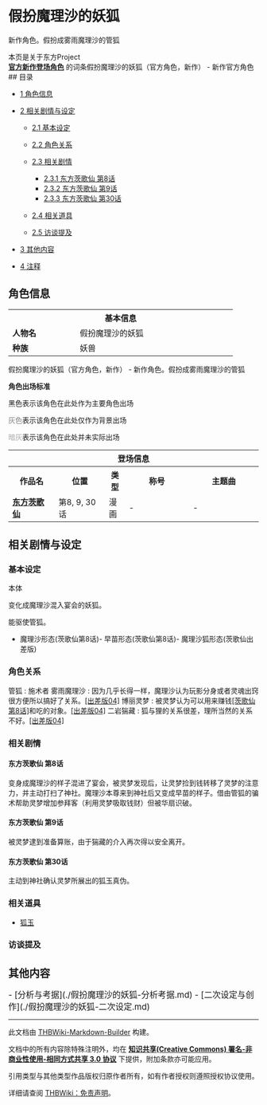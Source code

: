 # 假扮魔理沙的妖狐

<!-- source html: G:\repos\THBWiki-Markdown-Builder\THBWikiMarkdown\Temp\main\4\42\ns0%3A%E5%81%87%E6%89%AE%E9%AD%94%E7%90%86%E6%B2%99%E7%9A%84%E5%A6%96%E7%8B%90.html -->

新作角色。假扮成雾雨魔理沙的管狐

本页是关于东方Project  
 **[官方新作登场角色](./官方角色列表.md)** 的词条假扮魔理沙的妖狐（官方角色，新作） - 新作官方角色## 目录

- [1 角色信息](#角色信息)
- [2 相关剧情与设定](#相关剧情与设定)

  - [2.1 基本设定](#基本设定)
  - [2.2 角色关系](#角色关系)
  - [2.3 相关剧情](#相关剧情)

    - [2.3.1 东方茨歌仙 第8话](#东方茨歌仙_第8话)
    - [2.3.2 东方茨歌仙 第9话](#东方茨歌仙_第9话)
    - [2.3.3 东方茨歌仙 第30话](#东方茨歌仙_第30话)



  - [2.4 相关道具](#相关道具)
  - [2.5 访谈提及](#访谈提及)



- [3 其他内容](#其他内容)
- [4 注释](#注释)




## 角色信息

<table>
<tbody><tr>
<th colspan="2">基本信息</th>
</tr>
<tr>
<td style="width:120px"><b>人物名</b></td><td style="min-width:300px">假扮魔理沙的妖狐</td>
</tr><tr><td><b>种族</b></td><td>妖兽</td></tr></tbody></table>

假扮魔理沙的妖狐（官方角色，新作） - 新作角色。假扮成雾雨魔理沙的管狐
  
 **角色出场标准** 
  
  
黑色表示该角色在此处作为主要角色出场
  
  
<font color="#808080">灰色</font>表示该角色在此处仅作为背景出场
  
  
<font color="#A9A9A9">暗灰</font>表示该角色在此处并未实际出场
  


<table>
<tbody><tr>
<th colspan="5">登场信息</th>
</tr><tr><th><b>作品名</b></th><th><b>位置</b></th><th><b>类型</b></th><th><b>称号</b></th><th><b>主题曲</b></th></tr><tr><td rowspan="1" style="width:120px"><b><a href="./东方茨歌仙.md" title="东方茨歌仙">东方茨歌仙</a></b></td><td style="width:130px">第8, 9, 30话</td><td class="bg-color-success-30" style="width:30px;">漫画</td><td style="width:180px">-</td><td style="width:200px">-</td></tr></tbody></table>


## 相关剧情与设定
### 基本设定
[](./文件-假扮魔理沙的妖狐_本体（茨歌仙）.jpg.md)  [](./文件-假扮魔理沙的妖狐_本体（茨歌仙）.jpg.md)本体
  
变化成魔理沙混入宴会的妖狐。
  
  
能驱使管狐。
  

- [](./文件-假扮魔理沙的妖狐_魔理沙（茨歌仙）.jpg.md)魔理沙形态(茨歌仙第8话)- [](./文件-假扮魔理沙的妖狐_早苗（茨歌仙）.jpg.md)早苗形态(茨歌仙第8话)- [](./文件-假扮魔理沙的妖狐_魔理沙狐（茨歌仙出差版）.jpg.md)魔理沙狐形态(茨歌仙出差版)

### 角色关系
管狐
: 施术者
雾雨魔理沙
: 因为几乎长得一样，魔理沙认为玩影分身或者灵魂出窍很方便所以搞好了关系。[&#91;出差版04&#93;](./东方茨歌仙-REX版2卷后篇.md)
博丽灵梦
: 被灵梦认为可以用来赚钱[&#91;茨歌仙第8话&#93;](./东方茨歌仙-第八话.md)和吃的对象。[&#91;出差版04&#93;](./东方茨歌仙-REX版2卷后篇.md)
二岩猯藏
: 狐与狸的关系很差，理所当然的关系不好。[&#91;出差版04&#93;](./东方茨歌仙-REX版2卷后篇.md)

### 相关剧情
#### 东方茨歌仙 第8话
  
变身成魔理沙的样子混进了宴会，被灵梦发现后，让灵梦捡到钱转移了灵梦的注意力，并主动打扫了神社。魔理沙本尊来到神社后又变成早苗的样子。借由管狐的骗术帮助灵梦增加参拜客（利用灵梦吸取钱财）但被华扇识破。
  

#### 东方茨歌仙 第9话
  
被灵梦逮到准备算账，由于猯藏的介入再次得以安全离开。
  

#### 东方茨歌仙 第30话
  
主动到神社确认灵梦所展出的狐玉真伪。
  

### 相关道具
- [狐玉](./狐玉.md)

### 访谈提及
## 其他内容
  
<big>
</big>  
<big>- [分析与考据](./假扮魔理沙的妖狐-分析考据.md)
- [二次设定与创作](./假扮魔理沙的妖狐-二次设定.md)
</big><big></big>  
<big></big>
  







---

此文档由 [THBWiki-Markdown-Builder](https://github.com/Delsin-Yu/THBWiki-Markdown-Builder) 构建。

文档中的所有内容除特殊注明外，均在 [**知识共享(Creative Commons) 署名-非商业性使用-相同方式共享 3.0 协议**](https://creativecommons.org/licenses/by-sa/3.0/deed.zh-hans) 下提供，附加条款亦可能应用。

引用类型与其他类型作品版权归原作者所有，如有作者授权则遵照授权协议使用。

详细请查阅 [THBWiki：免责声明](https://thbwiki.cc/THBWiki:%E5%85%8D%E8%B4%A3%E5%A3%B0%E6%98%8E)。


